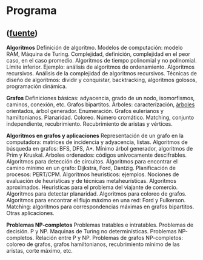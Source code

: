 # Programa
([fuente](https://campus.exactas.uba.ar/course/view.php?id=992&section=1))
---
**Algoritmos** Definición de algoritmo. Modelos de computación: modelo RAM,
Máquina de Turing. Complejidad, definición, complejidad en el peor caso, en el
caso promedio. Algoritmos de tiempo polinomial y no polinomial. Límite
inferior. Ejemplo: análisis de algoritmos de ordenamiento. Algoritmos
recursivos. Análisis de la complejidad de algoritmos recursivos. Técnicas de
diseño de algoritmos: dividir y conquistar, backtracking, algoritmos golosos,
programación dinámica.  
  

**Grafos** Definiciones básicas: adyacencia, grado de un nodo, isomorfismos,
caminos, conexión, etc. Grafos bipartitos. Arboles: caracterización,
[árboles](https://campus.exactas.uba.ar/mod/resource/view.php?id=53297
"Árboles") orientados, árbol generador. Enumeración. Grafos eulerianos y
hamiltonianos. Planaridad. Coloreo. Número cromático. Matching, conjunto
independiente, recubrimiento. Recubrimiento de aristas y vértices.

**Algoritmos en grafos y aplicaciones** Representación de un grafo en la
computadora: matrices de incidencia y adyacencia, listas. Algoritmos de
búsqueda en grafos: BFS, DFS, A*. Mínimo árbol generador, algoritmos de Prim y
Kruskal. Arboles ordenados: códigos unívocamente descifrables. Algoritmos para
detección de circuitos. Algoritmos para encontrar el camino mínimo en un
grafo: Dijkstra, Ford, Dantzig. Planificación de procesos: PERT/CPM.
Algoritmos heurísticos: ejemplos. Nociones de evaluación de heurísticas y de
técnicas metaheurísticas. Algoritmos aproximados. Heurísticas para el problema
del viajante de comercio. Algoritmos para detectar planaridad. Algoritmos para
coloreo de grafos. Algoritmos para encontrar el flujo máximo en una red: Ford
y Fulkerson. Matching: algoritmos para correspondencias máximas en grafos
bipartitos. Otras aplicaciones.

**Problemas NP-completos** Problemas tratables e intratables. Problemas de
decisión. P y NP. Maquinas de Turing no determinísticas. Problemas NP-
completos. Relación entre P y NP. Problemas de grafos NP-completos: coloreo de
grafos, grafos hamiltonianos, recubrimiento mínimo de las aristas, corte
máximo, etc.

